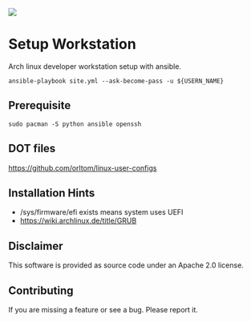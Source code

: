![](https://github.com/orltom/setup-workstation/workflows/check/badge.svg)

# Setup Workstation
Arch linux developer workstation setup with ansible.
```
ansible-playbook site.yml --ask-become-pass -u ${USERN_NAME}
```


## Prerequisite
```
sudo pacman -S python ansible openssh
```

## DOT files
https://github.com/orltom/linux-user-configs

## Installation Hints
* /sys/firmware/efi exists means system uses UEFI
* https://wiki.archlinux.de/title/GRUB

## Disclaimer
This software is provided as source code under an Apache 2.0 license.

## Contributing
If you are missing a feature or see a bug. Please report it.

